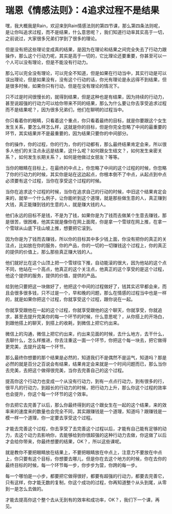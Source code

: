 # 瑞恩《情感法则》：4追求过程不是结果

嘿，我大概我是Rain，欢迎来到Rain情感法则的第四节课，那么第四条法则呢，是让你叫追求过程，而不是结果，什么意思呢？，我们知道行动率其实高于一切，之前说过，大家很多兄弟们学到了很多的理论。

但是没有把这些理论变成真的结果，是因为在理论和结果之间完全失去了行动力跟操作，那么这个行动力呢，其实是高于一切的，它比理论还要重要，你甚至可以一个人可以没有理论，但是不能没有行动力。

那么可以完全没有理论，可以完全不知道，但是如果在行动当中，其实行动是可以误出理论，但是如果没有，没有这个行动的话，你光有理论是永远得不到结果，但是很多时候，如果你只有行动，但是在没有理论的情况下。

只不过是时间很慢长的，就得到结果，但是这种也是有结果，因为持续的行动力，甚至说超强的行动力可以给你带来不同的结果，那么为什么要让你去享受追求过程而不是结果呢？，因为很多兄弟们，他们在聊明的过程当中。

你只看着你的眼睛，只看着这个重点，你只看着最终的目标，就是你要跟这个女生发生关系，要怎么样怎么样，这就是你的目标，但是你完全忽略了中间的最重要的环节，其实结果并不是最重要的，因为结果只要你的中间部分。

你的操作，你的过程，你的行为，你的行动都有，那么最终结果肯定会来，所以很多人他们的关注点永远是结果，这什么呢？如何跟女生结文？，如何发生亲密关系？，如何发生长期关系？，如何是他做过女朋友？等等。

当你的眼睛在目标上，在最终的中点上，你忽略了中间的这个过程的时候，你忽略了你的行动力的时候，其实你是站在这边起点，你根本倒不了中点，从起点到中点必须要有这个过程，当你在享受这个过程的时候。

当你在追求这个过程的时候，当你在追求自己的行动的时候，中旧这个结果肯定会来的，就举一个什么例子，让你能听到这个道理，就是那些做生意的人，真正赚到大钱，真正能赚到钱的生意的人，就是赚大钱的人。

他们永远的目标不是钱，不是为了钱，如果你是为了钱而去做某个生意去赚钱，那是很苦，很困难，他其实就是像你在网上面爬，你是拿一个雪球在网上推，在拿一个雪球从山底下往山坡上推，想要把它滚到。

因为你是为了钱而去赚钱，所以你的目标其中多少钱上面，你没有把你的真正的关注点，比如放在你的服务，你的产品，你的一切的一切赚钱这个过程上，你的真正的提供的价值上，那么那些真正赚大钱的人。

他们就好比在这个山顶上把一个雪球往下推，自动能滚的很大，因为他站的这个点不同，他站在一个高点，他真正的这个关注点，他真正的这个享受的是这个过程，他这个提供的服务，提供的价值，提供的产品。

给到他只要把这一块做好了，他把这个中间的过程做好了，钱其实迟早都会来，而且会很多很多钱，只不过是一个，早和晚的问题，那么在情感的过程当中也是一样的，就是如果你把这个过程，你就享受这个过程，跟你说在一起。

你就享受跟他在一起的这个过程，你就享受跟他的这个聊天，你就享受，你就追求，甚至去提升完美你的每一个环节的时候，什么意思呢？，从你搭上的开场白，到跟他搭上的聊天，到搭上的收耗，到微信上把它约出来。

微信上的沟通，微信上把它约出来，约出来见面的时候，去什么地方，去干什么，去聊什么，怎么样推进，你去注重这一面一个环节，你把这个每一块去，把它做得更完美，去提升这每一个环节。

那么最终你想要的那个结果是必然的，知道我们不是偶然不是运气，知道吗？那是必然的就是百分之百说会有结果，结果肯定会来就是一个时间问题而已，那么当你去完美，去把这个做得很完美，当你去完善自己的这个过程。

提高你这个行动力也变成一个从没有行动力，到有一点点行动力，到有很多的行，很平凡的行动力，到超长的行动力的时候，把行动力上升，那么你这个过程的效率也会提升，你这个每一个环节的这个效率。

你去把它去完善了以后，那么你最终得到的这个跟女生在一起的这个结果，来的效率来的速度来的数量也会完全不同，其实跟赚钱是一个道理，知道吗？跟赚钱是一模一样一个道理，你一定要去享受这个过程。

才能去完善这个过程，你去享受了去完善这个过程以后，才能有自己能有足够的动力，去这个动力去影响你，去能够给到你很超强的这种行动力去做，你这做了以后才会给你带来，你最终想要的结果，OK？，所以这些课呢。

就是教你不要把眼睛放在结果上，不要把眼睛放在中点上，注意力不要放在中点上，你只要有这个目标，你想要去哪儿，但是你在去这个地方的时候，你在去你的最终目标的时候，每一个环节每一步，你步步为营，你跨的每一步。

每一个哪怕是一小步，都要把它做得很好，都要有超强的行动力，都要去完善它，只有这样，你才能无数的复制，你这个成功的过程，你再知道整个从头到尾，从零到一是怎么去做的。

才能去提高你这个整个去从无到有的效率和成功率，OK？，我们下一个课，再见。